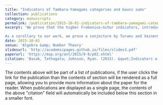 ```yaml
---
title: "Indicators of Tambara-Yamagami categories and Gauss sums"
collection: publications
category: manuscripts
permalink: /publication/2015-10-01-indicators-of-tambara-yamagami-categories-and-guass-sums
excerpt: 'We prove that the higher Frobenius–Schur indicators, introduced by Ng and Schauenburg, give a strong-enough invariant to distinguish between any two Tambara–Yamagami fusion categories. Our proofs are based on computation of the higher indicators in terms of Gauss sums for certain quadratic forms on finite abelian groups and rely on the classification of quadratic forms on finite abelian groups, due to Wall.

As a corollary to our work, we prove a conjecture by Turaev and Vainerman is false.'
date: 2015-10-01
venue: 'Algebra &amp; Number Theory'
slidesurl: 'http://academicpages.github.io/files/slides3.pdf'
paperurl: 'https://msp.org/ant/2015/9-8/p02.xhtml'
citation: 'Basak, Tathagata; Johnson, Ryan. (2015). &quot;Indicators of Tambara–Yamagami categories and Gauss sums.&quot; <i>Algebra &amp; Number Theory 1</i>. Vol. 9 (2015), No. 8, 1793–1823.'
---
```


The contents above will be part of a list of publications, if the user clicks the link for the publication than the contents of section will be rendered as a full page, allowing you to provide more information about the paper for the reader. When publications are displayed as a single page, the contents of the above "citation" field will automatically be included below this section in a smaller font.
